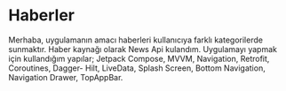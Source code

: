 # Haberler
Merhaba, uygulamanın amacı haberleri kullanıcıya farklı kategorilerde sunmaktır. Haber kaynağı olarak News Api kulandım.
Uygulamayı yapmak için kullandığım yapılar; Jetpack Compose, MVVM, Navigation, Retrofit, Coroutines, Dagger- Hilt, LiveData, Splash Screen, Bottom Navigation, Navigation Drawer, TopAppBar.


